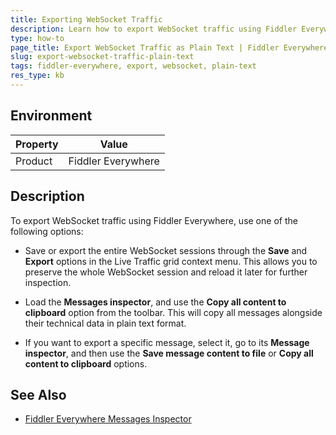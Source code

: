 ```yaml
---
title: Exporting WebSocket Traffic
description: Learn how to export WebSocket traffic using Fiddler Everywhere.
type: how-to
page_title: Export WebSocket Traffic as Plain Text | Fiddler Everywhere
slug: export-websocket-traffic-plain-text
tags: fiddler-everywhere, export, websocket, plain-text
res_type: kb
---
```


## Environment

| Property | Value |
|----------|-------|
| Product  | Fiddler Everywhere |

## Description

To export WebSocket traffic using Fiddler Everywhere, use one of the following options:

- Save or export the entire WebSocket sessions through the **Save** and **Export** options in the Live Traffic grid context menu. This allows you to preserve the whole WebSocket session and reload it later for further inspection.

- Load the **Messages inspector**, and use the **Copy all content to clipboard** option from the toolbar. This will copy all messages alongside their technical data in plain text format.

- If you want to export a specific message, select it, go to its **Message inspector**, and then use the **Save message content to file** or **Copy all content to clipboard** options.


## See Also

- [Fiddler Everywhere Messages Inspector](https://docs.telerik.com/fiddler-everywhere/inspect-traffic/inspector-insights#messages-tab)
